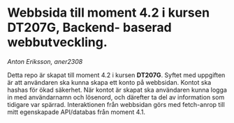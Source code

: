 # Webbsida till moment 4.2 i kursen DT207G, Backend- baserad webbutveckling.
*Anton Eriksson, aner2308*

Detta repo är skapat till moment 4.2 i kursen **DT207G**.
Syftet med uppgiften är att användaren ska kunna skapa ett konto på webbsidan. Kontot ska hashas för ökad säkerhet. När kontot är skapat ska användaren kunna logga in med användarnamn och lösenord, och därefter ta del av information som tidigare var spärrad. Interaktionen från webbsidan görs med fetch-anrop till mitt egenskapade API/databas från moment 4.1.
